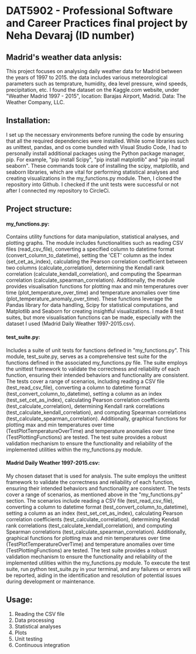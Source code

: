 # DAT5902 - Professional Software and Career Practices final project by Neha Devaraj (ID number)


## Madrid's weather data anlysis:

This project focuses on analysing daily weather data for Madrid between the years of 1997 to 2015. the data includes various meteorological parameters such as temprature, humidity, dea level pressure, wind speeds, precipitation, etc. I found the dataset on the Kaggle.com website, under "Weather Madrid 1997 - 2015", location: Barajas Airport, Madrid. Data: The Weather Company, LLC.

## Installation:
I set up the necessary environments before running the code by ensuring that all the required dependencies were installed. While some libraries such as unittest, pandas, and os come bundled with Visual Studio Code, I had to personally install additional packages using the Python package manager, pip. For example, "pip install Scipy", "pip install matplotlib" and "pip install seaborn". These commands took care of installing the scipy, matplotlib, and seaborn libraries, which are vital for performing statistical analyses and creating visualizations in the my_functions.py module. Then, I cloned the repository into Github. I checked if the unit tests were successful or not after I connected my repository to CircleCi.

## Project structure:

#### my_functions.py:
Contains utility functions for data manipulation, statistical analyses, and plotting graphs.
The module includes functionalities such as reading CSV files (read_csv_file), converting a specified column to datetime format (convert_column_to_datetime), setting the 'CET' column as the index (set_cet_as_index), calculating the Pearson correlation coefficient between two columns (calculate_correlation), determining the Kendall rank correlation (calculate_kendall_correlation), and computing the Spearman correlation (calculate_spearman_correlation). Additionally, the module provides visualisation functions for plotting max and min temperatures over time (plot_temperature_over_time) and temperature anomalies over time (plot_temperature_anomaly_over_time). These functions leverage the Pandas library for data handling, Scipy for statistical computations, and Matplotlib and Seaborn for creating insightful visualizations. I made 8 test suites, but more visualisation functions can be made, especially with the dataset I used (Madrid Daily Weather 1997-2015.csv).

#### test_suite.py:
Includes a suite of unit tests for functions defined in "my_functions.py".
This module, test_suite.py, serves as a comprehensive test suite for the functions defined in the associated my_functions.py file. The suite employs the unittest framework to validate the correctness and reliability of each function, ensuring their intended behaviors and functionality are consistent. The tests cover a range of scenarios, including reading a CSV file (test_read_csv_file), converting a column to datetime format (test_convert_column_to_datetime), setting a column as an index (test_set_cet_as_index), calculating Pearson correlation coefficients (test_calculate_correlation), determining Kendall rank correlations (test_calculate_kendall_correlation), and computing Spearman correlations (test_calculate_spearman_correlation). Additionally, graphical functions for plotting max and min temperatures over time (TestPlotTemperatureOverTime) and temperature anomalies over time (TestPlottingFunctions) are tested. The test suite provides a robust validation mechanism to ensure the functionality and reliability of the implemented utilities within the my_functions.py module.


#### Madrid Daily Weather 1997-2015.csv:
My chosen dataset that is used for analysis. The suite employs the unittest framework to validate the correctness and reliability of each function, ensuring their intended behaviors and functionality are consistent. The tests cover a range of scenarios, as mentioned above in the "my_functions.py" section. The scenarios include reading a CSV file (test_read_csv_file), converting a column to datetime format (test_convert_column_to_datetime), setting a column as an index (test_set_cet_as_index), calculating Pearson correlation coefficients (test_calculate_correlation), determining Kendall rank correlations (test_calculate_kendall_correlation), and computing Spearman correlations (test_calculate_spearman_correlation). Additionally, graphical functions for plotting max and min temperatures over time (TestPlotTemperatureOverTime) and temperature anomalies over time (TestPlottingFunctions) are tested. The test suite provides a robust validation mechanism to ensure the functionality and reliability of the implemented utilities within the my_functions.py module. To execute the test suite, run python test_suite.py in your terminal, and any failures or errors will be reported, aiding in the identification and resolution of potential issues during development or maintenance.


## Usage:
1. Reading the CSV file
2. Data processing
3. Statistical analyses
4. Plots
5. Unit testing
6. Continuous integration



